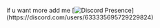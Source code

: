 if u want more add me 
[![Discord Presence](https://lanyard-profile-readme.vercel.app/api/633335695729229824?theme=dark&bg=537a3e&borderRadius=30px&idleMessage=Probably%20doing%20something%20else...)](https://discord.com/users/633335695729229824)
